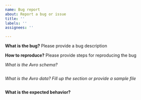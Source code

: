 ```yaml
---
name: Bug report
about: Report a bug or issue
title: ''
labels: ''
assignees: ''

---
```


**What is the bug?**
Please provide a bug description

**How to reproduce?**
Please provide steps for reproducing the bug

*What is the Avro schema?*
```

```

*What is the Avro data? Fill up the section or provide a sample file*
```

```

**What is the expected behavior?**

